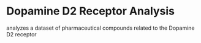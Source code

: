 # Dopamine D2 Receptor Analysis
analyzes a dataset of pharmaceutical compounds related to the Dopamine D2 receptor

